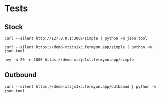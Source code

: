 # Tests

## Stock


```shell
curl --silent http://127.0.0.1:3000/simple | python -m json.tool
```

```shell
curl --silent https://demo-xtzjs1xt.fermyon.app/simple | python -m json.tool
```

```shell
hey -n 20 -n 1000 https://demo-xtzjs1xt.fermyon.app/simple
```

## Outbound


```shell
curl --silent https://demo-xtzjs1xt.fermyon.app/outbound | python -m json.tool
```
